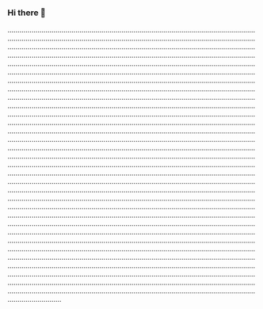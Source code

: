 ### Hi there 👋

...........................................................................................................................................................................................................................................................................................................................................................................................................................................................................................................................................................................................................................................................................................................................................................................................................................................................................................................................................................................................................................................................................................................................................................................................................................................................................................................................................................................................................................................................................................................................................................................................................................................................................................................................................................................................................................................................................................................................................................................................................................................................................................................................................................................................................................................................................................................................................................................................................................................................................................................................................................................................................................................................................................................................................................................................................................................................................................................................................................................................................................................................................................................................................................................................................................................................................................................................................................................................................................................................................................................................................................................................................................................................................................................................................................................................................................................................................................................................................................................................................................................................................................................................................................